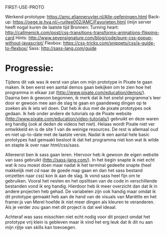 FIRST-USE-PROTO

Werkend prototype: https://amc.elianneruyter.nl/Alle-oefeningen.html 
Back-up: https://oege.ie.hva.nl/~ruijtee002/AMC/Favorieten.html (mijn server heeft nogal kuren de laatste tijd 
Bronnen: 
Turning heart: http://callmenick.com/post/css-transitions-transforms-animations-flipping-card 
Hints: http://www.sevensignature.com/blog/code/pure-css-popup-without-javascript/ 
Flexbox: https://css-tricks.com/snippets/css/a-guide-to-flexbox/ 
Sass: http://sass-lang.com/guide

<h1>Progressie: </h1>

Tijdens dit vak was ik eerst van plan om mijn prototype in Pixate te gaan maken. Ik ben eerst een aantal demos gaan bekijken om te zien hoe het programma in elkaar zat (http://www.pixate.com/education/demos/). Daarna ben ik gewoon begonnen, ik merk dat ik het snelst programma's leer door er gewoon mee aan de slag te gaan en gaandeweg dingen op te zoeken als ik iets wil doen. Dat heb ik dus met de pixate prototypes ook gedaan. Ik heb onder andere de tutorials op de Pixate website (http://www.pixate.com/education/video-tutorials/) gebruikt en deze waren erg handig (ook al deden de videos het niet). Helaas wordt Pixate niet ver ontwikkeld en is de site 1 van de weinige resources. De rest is allemaal oud en niet up-to-date met de laatste versie. Nadat ik een aantal hele basic prototypes had gemaakt besloot ik dat het programma niet kon wat ik wilde en stapte ik over naar html/css/sass.

Allereerst ben ik sass gaan leren. Hiervoor heb ik gewoon de eigen website van sass gebruikt (http://sass-lang.com/). In het begin snapte ik niet echt wat ik nou moest doen maar nadat ik het terminal gedeelte snapte (heel makkelijk met cd naar de goede map gaan en dan het sass bestand omzetten naar css) kon ik aan de slag. Ik vond sass heel fijn om te gebruiken. Vooral het nesten en het opslitsen van de code in verschillende bestanden vond ik erg handig. Hierdoor heb ik meer overzicht dan dat ik in andere projecten heb gehad. De variabelen zijn ook handig maar omdat ik dit prototype gemaakt heb aan de hand van de visuals van Mariëtte en het framer.js van Merel hoefde ik niet meer dingen als kleuren te veranderen. Als je verder zou gaan met dit project is dat wel ideaal. 

Achteraf was sass misschien niet echt nodig voor dit project omdat het prototype vrij klein is gebleven maar ik vind het erg leuk dat ik dit nu aan mijn rijtje van skills kan toevoegen. 
